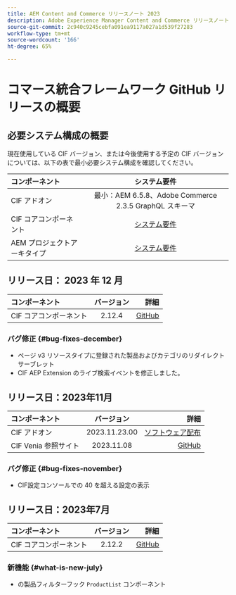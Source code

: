 ```yaml
---
title: AEM Content and Commerce リリースノート 2023
description: Adobe Experience Manager Content and Commerce リリースノート 2023.
source-git-commit: 2c940c9245cebfa091ea9117a027a1d539f27283
workflow-type: tm+mt
source-wordcount: '166'
ht-degree: 65%

---
```


# コマース統合フレームワーク GitHub リリースの概要

## 必要システム構成の概要

現在使用している CIF バージョン、または今後使用する予定の CIF バージョンについては、以下の表で最小必要システム構成を確認してください。

| コンポーネント | システム要件 |
|:-------|:-----------------------------------------------------------------------------------------------:|
| CIF アドオン | 最小：AEM 6.5.8、Adobe Commerce 2.3.5 GraphQL スキーマ |
| CIF コアコンポーネント | [システム要件](https://github.com/adobe/aem-core-cif-components/blob/master/VERSIONS.md) |
| AEM プロジェクトアーキタイプ | [システム要件](https://github.com/adobe/aem-project-archetype/blob/master/VERSIONS.md) |

## リリース日： 2023 年 12 月

| コンポーネント | バージョン | 詳細 |
|:-------|:-------:|-----------------------------------------------------------------------------------------------------------:|
| CIF コアコンポーネント | 2.12.4 | [GitHub](https://github.com/adobe/aem-core-cif-components/releases/tag/core-cif-components-reactor-2.12.4) |

### バグ修正 {#bug-fixes-december}

* ページ v3 リソースタイプに登録された製品およびカテゴリのリダイレクトサーブレット
* CIF AEP Extension のライブ検索イベントを修正しました。

## リリース日：2023年11月

| コンポーネント | バージョン | 詳細 |
|:-------|:-------------:|----------------------------------------------------------------------------------------------------------------------------------------------------------------------------------------------------------------------------------------------------:|
| CIF アドオン | 2023.11.23.00 | [ソフトウェア配布](https://experience.adobe.com/#/downloads/content/software-distribution/en/aem.html?package=%2Fcontent%2Fsoftware-distribution%2Fen%2Fdetails.html%2Fcontent%2Fdam%2Faem%2Fpublic%2Faem-commerce-addon-65-2023.11.23.00.zip) |
| CIF Venia 参照サイト | 2023.11.08 | [GitHub](https://github.com/adobe/aem-cif-guides-venia/releases/tag/venia-2023.11.08) |

### バグ修正 {#bug-fixes-november}

* CIF設定コンソールでの 40 を超える設定の表示

## リリース日：2023年7月

| コンポーネント | バージョン | 詳細 |
|:-------|:-------:|--------------------------------------------------------------------------------------------------------------:|
| CIF コアコンポーネント | 2.12.2 | [GitHub](https://github.com/adobe/aem-core-cif-components/releases/tag/core-cif-components-reactor-2.12.2) |

### 新機能 {#what-is-new-july}

* の製品フィルターフック `ProductList` コンポーネント
